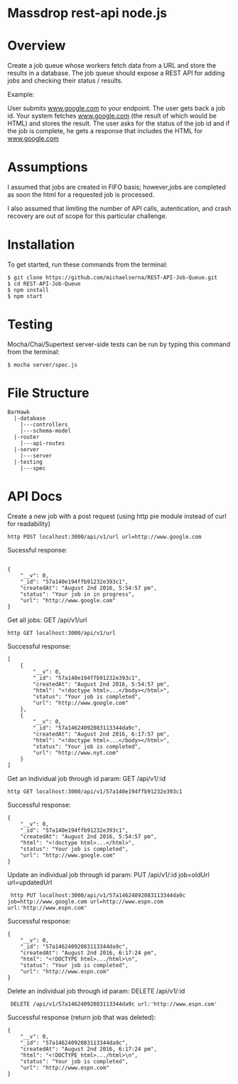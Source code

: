 Massdrop rest-api node.js
==========


Overview 
======
Create a job queue whose workers fetch data from a URL and store the results in a database.  The job queue should expose a REST API for adding jobs and checking their status / results.

 

Example:

User submits www.google.com to your endpoint.  The user gets back a job id. Your system fetches www.google.com (the result of which would be HTML) and stores the result.  The user asks for the status of the job id and if the job is complete, he gets a response that includes the HTML for www.google.com


Assumptions
=============

I assumed that jobs are created in FIFO basis; however,jobs are completed as soon the html for a requested job is processed. 

I also assumed that limiting the number of API calls, autentication, and crash recovery are out of scope for this particular challenge.


Installation
=============
To get started, run these commands from the terminal:
```
$ git clone https://github.com/michaelserna/REST-API-Job-Queue.git
$ cd REST-API-Job-Queue
$ npm install
$ npm start
```

Testing
=============
Mocha/Chai/Supertest server-side tests can be run by typing this command from the terminal:
```
$ mocha server/spec.js
```


File Structure
==========

```
BarHawk
  |-database
    |---controllers
    |---schema-model           
  |-router           
    |---api-routes 
  |-server              
    |---server
  |-testing
    |---spec
```

# API Docs

Create a new job with a post request
(using http pie module instead of curl for readability)

```http
http POST localhost:3000/api/v1/url url=http://www.google.com
```
Sucessful response:
```http

{
    "__v": 0,
    "_id": "57a140e194ffb91232e393c1",
    "createdAt": "August 2nd 2016, 5:54:57 pm",
    "status": "Your job in in progress",
    "url": "http://www.google.com"
}

```

Get all jobs:
GET /api/v1/url
```http
http GET localhost:3000/api/v1/url
```
Successful response:
```http
[
    {
        "__v": 0,
        "_id": "57a140e194ffb91232e393c1",
        "createdAt": "August 2nd 2016, 5:54:57 pm",
        "html": "<!doctype html>...</body></html>",
        "status": "Your job is completed",
        "url": "http://www.google.com"
    },
    {
        "__v": 0,
        "_id": "57a14624092083113344da9c",
        "createdAt": "August 2nd 2016, 6:17:57 pm",
        "html": "<!doctype html>...</body></html>",
        "status": "Your job is completed",
        "url": "http://www.nyt.com"
    }
]
```

Get an individual job through id param:
GET /api/v1/:id
```http
http GET localhost:3000/api/v1/57a140e194ffb91232e393c1
```
Successful response:
```http
{
    "__v": 0,
    "_id": "57a140e194ffb91232e393c1",
    "createdAt": "August 2nd 2016, 5:54:57 pm",
    "html": "<!doctype html>...</html>",
    "status": "Your job is completed",
    "url": "http://www.google.com"
}

```
Update an individual job through id param:
PUT /api/v1/:id job=oldUrl url=updatedUrl
```http
 http PUT localhost:3000/api/v1/57a14624092083113344da9c job=http://www.google.com url=http://www.espn.com url:'http://www.espn.com'
```
Successful response:
```http
{
    "__v": 0,
    "_id": "57a14624092083113344da9c",
    "createdAt": "August 2nd 2016, 6:17:24 pm",
    "html": "<!DOCTYPE html>.../html>\n",
    "status": "Your job is completed",
    "url": "http://www.espn.com"
}
```


Delete an individual job through id param:
DELETE /api/v1/:id 
```http
 DELETE /api/v1/57a14624092083113344da9c url:'http://www.espn.com'
```
Successful response (return job that was deleted):
```http
{
    "__v": 0,
    "_id": "57a14624092083113344da9c",
    "createdAt": "August 2nd 2016, 6:17:24 pm",
    "html": "<!DOCTYPE html>.../html>\n",
    "status": "Your job is completed",
    "url": "http://www.espn.com"
}
```